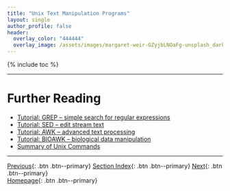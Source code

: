```yaml
---
title: "Unix Text Manipulation Programs"
layout: single
author_profile: false
header:
  overlay_color: "444444"
  overlay_image: /assets/images/margaret-weir-GZyjbLNOaFg-unsplash_dark.jpg
---
```


{% include toc %}









___
# Further Reading
* [Tutorial: GREP – simple search for regular expressions](03A-tutorial-unix-grep.md)
* [Tutorial: SED – edit stream text](03B-tutorial-unix-sed.md)
* [Tutorial: AWK – advanced text processing](03C-tutorial-unix-awk.md)
* [Tutorial: BIOAWK – biological data manipulation](03D-tutorial-unix-bioawk.md)
* [Summary of Unix Commands](04-unix-cheat-sheet.md)

___

[Previous](02E-tutorial-unix-getting-started.md){: .btn  .btn--primary}
[Section Index](00-IntroToCommandLine-LandingPage.md){: .btn  .btn--primary}
[Next](03A-tutorial-unix-grep.md){: .btn  .btn--primary}
<br>[Homepage](../index.md){: .btn  .btn--primary}
